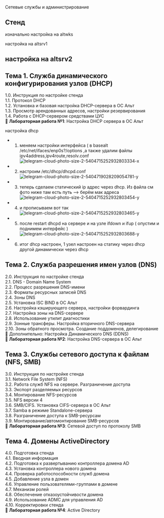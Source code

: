  Сетевые службы и администрирование
## Стенд 
изначально настройка на altwks 

настройка на altsrv1

настройка на altsrv2
------


## Тема 1. Служба динамического конфигурирования узлов (DHCP)
1.0. Инструкция по настройке стенда  
1.1. Протокол DHCP  
1.2. Установка и базовая настройка DHCP-сервера в ОС Альт  
1.3. Просмотр арендованных адресов, настройки резервирования  
1.4. Работа с DHCP-сервером средствами ЦУС  
🔹 **Лабораторная работа №1**: Настройка DHCP сервера в ОС Альт  


настройка dhcp
- 1) меняем настройки интерфейса  ( в basealt /etc/net/ifaces/enp0s?/options ,а также удалим файлы ipv4address,ipv4route,resolv.conf
![telegram-cloud-photo-size-2-5404715252932803334-x](https://github.com/user-attachments/assets/e609e58d-5451-41a8-81c4-49c20f5f9675)
- 2) настроим /etc/dhcp/dhcpd.conf
![telegram-cloud-photo-size-2-5404719028209054781-y](https://github.com/user-attachments/assets/3ed06403-6660-488e-b2eb-451f4979f735)
- 3) теперь сделаем статический ip адрес через dhcp. Из файла см фото ниже там есть путь --> берём мак адреса
![telegram-cloud-photo-size-2-5404715252932803454-y](https://github.com/user-attachments/assets/7666228e-9144-4754-9d9c-af13722bda5c)
- 4) и прописываем вот так
![telegram-cloud-photo-size-2-5404715252932803465-y](https://github.com/user-attachments/assets/0947f236-92de-4b75-9312-16f850d1b240)
- 5) после restart dhcpd на сервере и на узле ifdown и ifup ( опустим и поднимем интерфейс )
![telegram-cloud-photo-size-2-5404715252932803688-y](https://github.com/user-attachments/assets/feed475a-96bb-4708-998e-8229e5c9dab0)
- 6) итог dhcp настроен, 1 узел настроен на статику через dhcp другой динамически через dhcp 



## Тема 2. Служба разрешения имен узлов (DNS)
2.0. Инструкция по настройке стенда  
2.1. DNS - Domain Name System  
2.2. Процесс разрешения DNS-имени  
2.3. Форматы ресурсных записей DNS  
2.4. Зоны DNS  
2.5. Установка ISC BIND в ОС Альт  
2.6. Настройка кэширующего сервера, настройки форвардинга  
2.7. Настройка зоны на DNS-сервере  
2.8. Использование утилит диагностики  
2.9. Зонные трансферы. Настройка вторичного DNS-сервера  
2.10. Зоны обратного просмотра. Создание поддоменов, делегирование  
📌 Дополнительно: Настройка Динамического DNS (DDNS)  
🔹 **Лабораторная работа №2**: Настройка DNS-сервера в ОС Альт  

## Тема 3. Службы сетевого доступа к файлам (NFS, SMB)
3.0. Инструкция по настройке стенда  
3.1. Network File System (NFS)  
3.2. Работа служб NFS на сервере. Разграничение доступа  
3.3. Экспорт разделяемых ресурсов  
3.4. Монтирование NFS-ресурсов  
3.5. NFS версии 4  
3.6. SMB/CIFS. Установка CIFS-сервера в ОС Альт  
3.7. Samba в режиме Standalone-сервера  
3.8. Разграничение доступа к SMB-ресурсам  
3.9. Монтирование/автомонтирование SMB-ресурсов  
🔹 **Лабораторная работа №3**: Сетевой доступ по протоколу SMB  

## Тема 4. Домены ActiveDirectory
4.0. Подготовка стенда  
4.1. Вводная информация  
4.2. Подготовка к развертыванию контроллера домена AD  
4.3. Установка контроллера нового домена  
4.4. Проверка работоспособности служб домена  
4.5. Добавление узла в домен  
4.6. Управление пользователями-группами в домене  
4.7. Механизм ролей  
4.8. Обеспечение отказоустойчивости домена  
4.9. Использование ADMC для управления AD  
4.10. Корректировки стенда  
🔹 **Лабораторная работа №4**: Active Directory  
